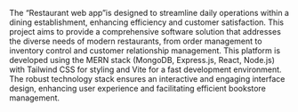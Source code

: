 The “Restaurant web app”is designed to streamline daily operations within a dining establishment, enhancing efficiency and customer satisfaction. This project aims to provide a comprehensive software solution that addresses the diverse needs of modern restaurants, from order management to inventory control and customer relationship management. This platform is developed using the MERN stack (MongoDB, Express.js, React, Node.js) with Tailwind CSS for styling and Vite for a fast development environment. The robust technology stack ensures an interactive and engaging interface design, enhancing user experience and facilitating efficient bookstore management.
